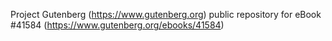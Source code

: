 Project Gutenberg (https://www.gutenberg.org) public repository for
eBook #41584 (https://www.gutenberg.org/ebooks/41584)
